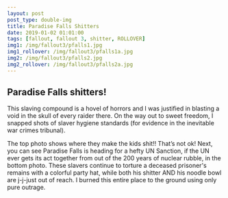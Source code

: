 ```yaml
---
layout: post
post_type: double-img
title: Paradise Falls Shitters
date: 2019-01-02 01:01:00
tags: [fallout, fallout 3, shitter, ROLLOVER]
img1: /img/fallout3/pfalls1.jpg
img1_rollover: /img/fallout3/pfalls1a.jpg
img2: /img/fallout3/pfalls2.jpg
img2_rollover: /img/fallout3/pfalls2a.jpg
---
```

## Paradise Falls shitters!

This slaving compound is a hovel of horrors and I was justified in blasting a void in the skull of every raider there. On the way out to sweet freedom, I snapped shots of slaver hygiene standards (for evidence in the inevitable war crimes tribunal).

The top photo shows where they make the kids shit!! That’s not ok! Next, you can see Paradise Falls is heading for a hefty UN Sanction, if the UN ever gets its act together from out of the 200 years of nuclear rubble, in the bottom photo. These slavers continue to torture a deceased prisoner's remains with a colorful party hat, while both his shitter AND his noodle bowl are j-j-just out of reach. I burned this entire place to the ground using only pure outrage.

